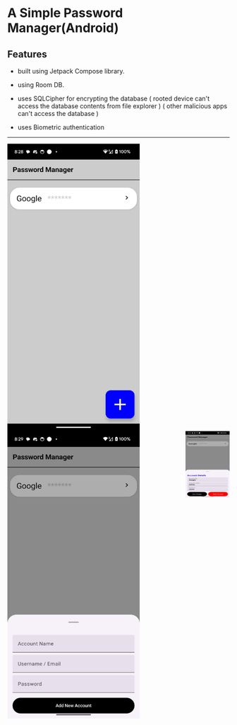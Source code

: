 # A Simple Password Manager(Android)

## Features

* built using Jetpack Compose library.

* using Room DB.

* uses SQLCipher for encrypting the database 
( rooted device can't access the database contents from file explorer )
( other malicious apps can't access the database )

* uses Biometric authentication


<hr>

<img align="left" src = "https://raw.githubusercontent.com/anikkcah/ImageblobsforReadme/master/home_screen.jpg" width="300" height="650">

<img align="center" src = "https://raw.githubusercontent.com/anikkcah/ImageblobsforReadme/master/home_screen_add_new.jpg" width="300" height="650">

<img align="right" src = "https://raw.githubusercontent.com/anikkcah/ImageblobsforReadme/master/home_screen_pass_show.jpg" width="100" height="150">


